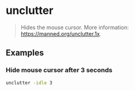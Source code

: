 # unclutter

> Hides the mouse cursor. More information: <https://manned.org/unclutter.1x>.

## Examples

### Hide mouse cursor after 3 seconds

```bash
unclutter -idle 3
```
